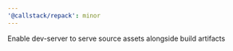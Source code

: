 ```yaml
---
'@callstack/repack': minor
---
```


Enable dev-server to serve source assets alongside build artifacts
